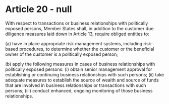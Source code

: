 # Article 20 - null


With respect to transactions or business relationships with politically exposed persons, Member States shall, in addition to the customer due diligence measures laid down in Article 13, require obliged entities to:

(a) have in place appropriate risk management systems, including risk-based procedures, to determine whether the customer or the beneficial owner of the customer is a politically exposed person;

(b) apply the following measures in cases of business relationships with politically exposed persons: (i) obtain senior management approval for establishing or continuing business relationships with such persons; (ii) take adequate measures to establish the source of wealth and source of funds that are involved in business relationships or transactions with such persons; (iii) conduct enhanced, ongoing monitoring of those business relationships.
